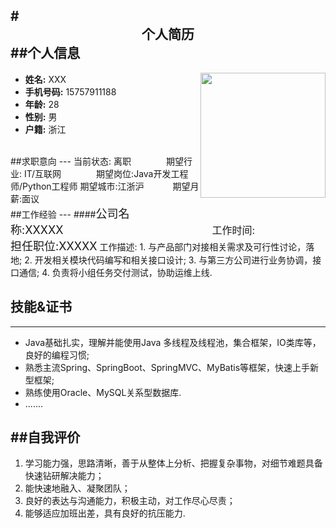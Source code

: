 #<center>个人简历</center>
##个人信息
---
<div style="float:right" >
    <img src="https://ss0.bdstatic.com/94oJfD_bAAcT8t7mm9GUKT-xh_/timg?image&quality=100&size=b4000_4000&sec=1572957054&di=1680f9135e507ad49f3d925714cb6523&src=http://img.qqzhi.com/uploads/2018-12-02/033107346.jpg" width="200" >
</div>

+ **姓名:** XXX
+  **手机号码:** 15757911188
+ **年龄:** 28
+ **性别:** 男
+ **户籍:** 浙江 
<br>
##求职意向
---
当前状态: 离职&emsp;&emsp;&emsp;&emsp;期望行业: IT/互联网&emsp;&emsp;&emsp;&emsp;期望岗位:Java开发工程师/Python工程师
期望城市:江浙沪&emsp;&emsp;&emsp; 期望月薪:面议
<br>
##工作经验
---
####<font size = "4">公司名称:XXXXX</font>&emsp;&emsp;&emsp;&emsp;&emsp;&emsp;&emsp;&emsp;&emsp;&emsp;&emsp;&emsp;&emsp;&emsp;&emsp;&emsp;&emsp;<font size = "3">工作时间:&emsp;&emsp;&emsp;&emsp;&emsp;&emsp;</font><br><font size = "4">担任职位:XXXXX</font>
工作描述:
1. 与产品部门对接相关需求及可行性讨论，落地;
2. 开发相关模块代码编写和相关接口设计;
3. 与第三方公司进行业务协调，接口通信;
4. 负责将小组任务交付测试，协助运维上线.


## 技能&证书
---
+ Java基础扎实，理解并能使用Java 多线程及线程池，集合框架，IO类库等，良好的编程习惯;
+ 熟悉主流Spring、SpringBoot、SpringMVC、MyBatis等框架，快速上手新型框架;
+ 熟练使用Oracle、MySQL关系型数据库.
+ .......

##自我评价
---
1. 学习能力强，思路清晰，善于从整体上分析、把握复杂事物，对细节难题具备快速钻研解决能力；
2. 能快速地融入、凝聚团队；
3. 良好的表达与沟通能力，积极主动，对工作尽心尽责；
4. 能够适应加班出差，具有良好的抗压能力.
